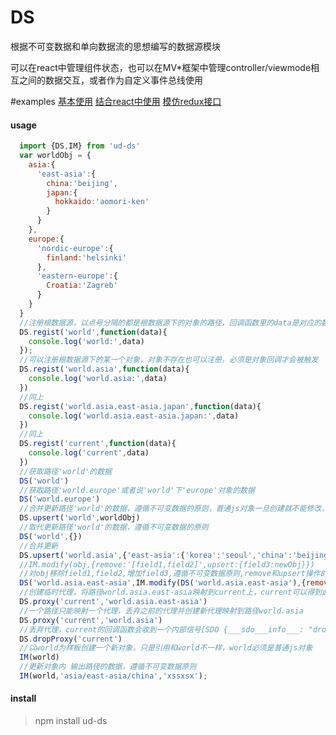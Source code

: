 # DS
根据不可变数据和单向数据流的思想编写的数据源模块

可以在react中管理组件状态，也可以在MV*框架中管理controller/viewmode相互之间的数据交互，或者作为自定义事件总线使用

#examples
[基本使用](https://github.com/Anaphalis/ds/tree/master/examples/base)
[结合react中使用](https://github.com/Anaphalis/ds/tree/master/examples/todomvc-react)
[模仿redux接口](https://github.com/Anaphalis/ds/tree/master/examples/todomvc-redux)


#### usage

```javascript
  import {DS,IM} from 'ud-ds'
  var worldObj = {
    asia:{
      'east-asia':{
        china:'beijing',
        japan:{
          hokkaido:'aomori-ken'
        }
      }
    },
    europe:{
      'nordic-europe':{
        finland:'helsinki'
      },
      'eastern-europe':{
        Croatia:'Zagreb'
      }
    }
  }
  //注册根数据源，以点号分隔的都是根数据源下的对象的路径，回调函数里的data是对应的数据
  DS.regist('world',function(data){
    console.log('world:',data)
  });
  //可以注册根数据源下的某一个对象，对象不存在也可以注册，必须是对象回调才会被触发
  DS.regist('world.asia',function(data){
    console.log('world.asia:',data)
  })
  //同上
  DS.regist('world.asia.east-asia.japan',function(data){
    console.log('world.asia.east-asia.japan:',data)
  })
  //同上
  DS.regist('current',function(data){
    console.log('current',data)
  })
  //获取路径'world'的数据
  DS('world')
  //获取路径'world.europe'或者说'world'下'europe'对象的数据
  DS('world.europe')
  //合并更新路径'world'的数据，遵循不可变数据的原则，普通js对象一旦创建就不能修改，只能新建
  DS.upsert('world',worldObj)
  //取代更新路径'world'的数据，遵循不可变数据的原则
  DS('world',{})
  //合并更新
  DS.upsert('world.asia',{'east-asia':{'korea':'seoul','china':'beijing'}})
  //IM.modify(obj,{remove:'[field1,field2]',upsert:{field3:newObj}})
  //对obj移除field1,field2,增加field3,遵循不可变数据原则,remove和upsert操作的字段冲突时remove优先
  DS('world.asia.east-asia',IM.modify(DS('world.asia.east-asia'),{remove:'china',upsert:{'japan':{captal:'tokyo'}}}))
  //创建临时代理，将路径world.asia.east-asia映射到current上，current可以得到此路径的数据和变更通知
  DS.proxy('current','world.asia.east-asia')
  //一个路径只能映射一个代理，丢弃之前的代理并创建新代理映射到路径world.asia
  DS.proxy('current','world.asia')
  //丢弃代理，current的回调函数会收到一个内部信号[SDO {___sdo___info___: "dropProxy"}]
  DS.dropProxy('current')
  //以world为样板创建一个新对象，只是引用和world不一样，world必须是普通js对象
  IM(world)
  //更新对象内 输出路径的数据，遵循不可变数据原则
  IM(world,'asia/east-asia/china','xssxsx');

```

#### install
  >npm install ud-ds
